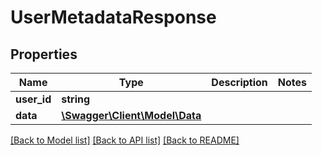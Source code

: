 # UserMetadataResponse

## Properties
Name | Type | Description | Notes
------------ | ------------- | ------------- | -------------
**user_id** | **string** |  | 
**data** | [**\Swagger\Client\Model\Data**](Data.md) |  | 

[[Back to Model list]](../README.md#documentation-for-models) [[Back to API list]](../README.md#documentation-for-api-endpoints) [[Back to README]](../README.md)


